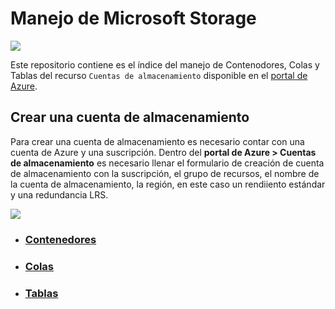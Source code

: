 # Manejo de Microsoft Storage

![](https://akncus.blob.core.windows.net/git/8/K_016.jpg)

Este repositorio contiene es el índice del manejo de Contenodores, Colas y Tablas del recurso ```Cuentas de almacenamiento``` disponible en el [portal de Azure](https://portal.azure.com).

## Crear una cuenta de almacenamiento
Para crear una cuenta de almacenamiento es necesario contar con una cuenta de Azure y una suscripción. Dentro del **portal de Azure > Cuentas de almacenamiento** es necesario llenar el formulario de creación de cuenta de almacenamiento con la suscripción, el grupo de recursos, el nombre de la cuenta de almacenamiento, la región, en este caso un rendiiento estándar y una redundancia LRS.

![](https://akncus.blob.core.windows.net/git/8/K.jpg)

- ### [Contenedores](https://github.com/ADN227/aKAMSAc)

- ### [Colas](https://github.com/ADN227/aKAMSAq)

- ### [Tablas](https://github.com/ADN227/aKAMSAt)

